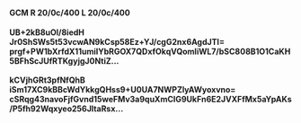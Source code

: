 #### GCM R 20/0c/400 L 20/0c/400
**UB+2kB8uOl/8iedH**<br/>**Jr0ShSWs5t53vcwAN9kCsp58Ez+YJ/cgG2nx6AgdJTI=**<br/>**prgf+PW1bXrfdX11umiIYbRGOX7QDxfOkqVQomliWL7/bSC808B1O1CaKH5BFhScJUfRTKgyjgJ0NtiZ...**<br/><br/>
**kCVjhGRt3pfNfQhB**<br/>**iSm17XC9kBBcWdYkkgQHss9+U0UA7NWPZlyAWyoxvno=**<br/>**cSRqg43navoFjfGvnd15weFMv3a9quXmCIG9UkFn6E2JVXFfMx5aYpAKs/P5fh92Wqxyeo256JltaRsx...**